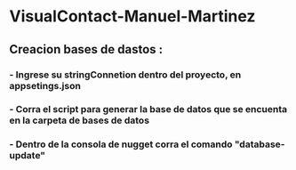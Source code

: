 ﻿# VisualContact-Manuel-Martinez
## Creacion bases de dastos : 
### - Ingrese su stringConnetion dentro del proyecto, en appsetings.json
### - Corra el script para generar la base de datos que se encuenta en la carpeta de bases de datos
### - Dentro de la consola de nugget corra el comando "database-update"
 

